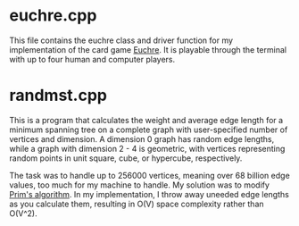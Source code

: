 # euchre.cpp 

This file contains the euchre class and driver function for my implementation of the card game [Euchre](https://en.wikipedia.org/wiki/Euchre). It is playable through the terminal with up to four human and computer players.


# randmst.cpp
This is a program that calculates the weight and average edge length for a minimum spanning tree on a complete graph with user-specified number of vertices and dimension. A dimension 0 graph has random edge lengths, while a graph with dimension 2 - 4 is geometric, with vertices representing random points in unit square, cube, or hypercube, respectively. 

The task was to handle up to 256000 vertices, meaning over 68 billion edge values, too much for my machine to handle. My solution was to modify [Prim's algorithm](https://en.wikipedia.org/wiki/Prim%27s_algorithm). In my implementation, I throw away uneeded edge lengths as you calculate them, resulting in O(V) space complexity rather than O(V^2).
